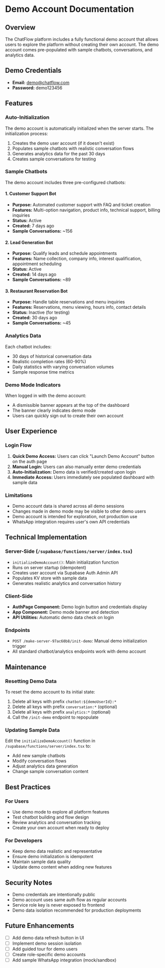 # Demo Account Documentation

## Overview
The ChatFlow platform includes a fully functional demo account that allows users to explore the platform without creating their own account. The demo account comes pre-populated with sample chatbots, conversations, and analytics data.

## Demo Credentials
- **Email:** demo@chatflow.com
- **Password:** demo123456

## Features

### Auto-Initialization
The demo account is automatically initialized when the server starts. The initialization process:
1. Creates the demo user account (if it doesn't exist)
2. Populates sample chatbots with realistic conversation flows
3. Generates analytics data for the past 30 days
4. Creates sample conversations for testing

### Sample Chatbots
The demo account includes three pre-configured chatbots:

#### 1. Customer Support Bot
- **Purpose:** Automated customer support with FAQ and ticket creation
- **Features:** Multi-option navigation, product info, technical support, billing inquiries
- **Status:** Active
- **Created:** 7 days ago
- **Sample Conversations:** ~156

#### 2. Lead Generation Bot
- **Purpose:** Qualify leads and schedule appointments
- **Features:** Name collection, company info, interest qualification, appointment scheduling
- **Status:** Active
- **Created:** 14 days ago
- **Sample Conversations:** ~89

#### 3. Restaurant Reservation Bot
- **Purpose:** Handle table reservations and menu inquiries
- **Features:** Reservations, menu viewing, hours info, contact details
- **Status:** Inactive (for testing)
- **Created:** 30 days ago
- **Sample Conversations:** ~45

### Analytics Data
Each chatbot includes:
- 30 days of historical conversation data
- Realistic completion rates (60-90%)
- Daily statistics with varying conversation volumes
- Sample response time metrics

### Demo Mode Indicators
When logged in with the demo account:
- A dismissible banner appears at the top of the dashboard
- The banner clearly indicates demo mode
- Users can quickly sign out to create their own account

## User Experience

### Login Flow
1. **Quick Demo Access:** Users can click "Launch Demo Account" button on the auth page
2. **Manual Login:** Users can also manually enter demo credentials
3. **Auto-Initialization:** Demo data is verified/created upon login
4. **Immediate Access:** Users immediately see populated dashboard with sample data

### Limitations
- Demo account data is shared across all demo sessions
- Changes made in demo mode may be visible to other demo users
- Demo account is intended for exploration, not production use
- WhatsApp integration requires user's own API credentials

## Technical Implementation

### Server-Side (`/supabase/functions/server/index.tsx`)
- `initializeDemoAccount()`: Main initialization function
- Runs on server startup (idempotent)
- Creates user account via Supabase Auth Admin API
- Populates KV store with sample data
- Generates realistic analytics and conversation history

### Client-Side
- **AuthPage Component:** Demo login button and credentials display
- **App Component:** Demo mode banner and detection
- **API Utilities:** Automatic demo data check on login

### Endpoints
- `POST /make-server-97ac60b8/init-demo`: Manual demo initialization trigger
- All standard chatbot/analytics endpoints work with demo account

## Maintenance

### Resetting Demo Data
To reset the demo account to its initial state:
1. Delete all keys with prefix `chatbot:${demoUserId}:*`
2. Delete all keys with prefix `conversation:*` (optional)
3. Delete all keys with prefix `analytics:*` (optional)
4. Call the `/init-demo` endpoint to repopulate

### Updating Sample Data
Edit the `initializeDemoAccount()` function in `/supabase/functions/server/index.tsx` to:
- Add new sample chatbots
- Modify conversation flows
- Adjust analytics data generation
- Change sample conversation content

## Best Practices

### For Users
- Use demo mode to explore all platform features
- Test chatbot building and flow design
- Review analytics and conversation tracking
- Create your own account when ready to deploy

### For Developers
- Keep demo data realistic and representative
- Ensure demo initialization is idempotent
- Maintain sample data quality
- Update demo content when adding new features

## Security Notes
- Demo credentials are intentionally public
- Demo account uses same auth flow as regular accounts
- Service role key is never exposed to frontend
- Demo data isolation recommended for production deployments

## Future Enhancements
- [ ] Add demo data refresh button in UI
- [ ] Implement demo session isolation
- [ ] Add guided tour for demo users
- [ ] Create role-specific demo accounts
- [ ] Add sample WhatsApp integration (mock/sandbox)
